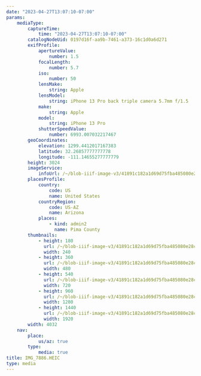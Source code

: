 ```yaml
---
date: "2023-04-27T13:07:10-07:00"
params:
    mediaType:
        captureTime:
            time: "2023-04-27T13:07:10-07:00"
        catalogNodeUid: 0197d16f-aa9b-7461-a373-16c1d0a6d271
        exifProfile:
            apertureValue:
                number: 1.5
            focalLength:
                number: 5.7
            iso:
                number: 50
            lensMake:
                string: Apple
            lensModel:
                string: iPhone 13 Pro back triple camera 5.7mm f/1.5
            make:
                string: Apple
            model:
                string: iPhone 13 Pro
            shutterSpeedValue:
                number: 6993.007032217467
        geoCoordinates:
            elevation: 1299.4412017167383
            latitude: 32.26857777777778
            longitude: -111.14655277777779
        height: 3024
        imageService:
            infoUrl: /~/blob-iiif-image-v3/41891c182a1d69d75fba485080e28cdd955feb2de62c91c9c832eff39d7f27fc/info.json
        placesProfile:
            country:
                code: US
                name: United States
            countryRegion:
                code: US-AZ
                name: Arizona
            places:
                - kind: admin2
                  name: Pima County
        thumbnails:
            - height: 180
              url: /~/blob-iiif-image-v3/41891c182a1d69d75fba485080e28cdd955feb2de62c91c9c832eff39d7f27fc/full/240%2C180/0/default.jpg
              width: 240
            - height: 360
              url: /~/blob-iiif-image-v3/41891c182a1d69d75fba485080e28cdd955feb2de62c91c9c832eff39d7f27fc/full/480%2C360/0/default.jpg
              width: 480
            - height: 540
              url: /~/blob-iiif-image-v3/41891c182a1d69d75fba485080e28cdd955feb2de62c91c9c832eff39d7f27fc/full/720%2C540/0/default.jpg
              width: 720
            - height: 960
              url: /~/blob-iiif-image-v3/41891c182a1d69d75fba485080e28cdd955feb2de62c91c9c832eff39d7f27fc/full/1280%2C960/0/default.jpg
              width: 1280
            - height: 1440
              url: /~/blob-iiif-image-v3/41891c182a1d69d75fba485080e28cdd955feb2de62c91c9c832eff39d7f27fc/full/1920%2C1440/0/default.jpg
              width: 1920
        width: 4032
    nav:
        place:
            us/az: true
        type:
            media: true
title: IMG_7886.HEIC
type: media
---
```

